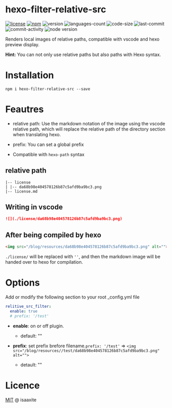 # hexo-filter-relative-src

[![license](https://img.shields.io/bower/l/MI)](https://github.com/isaaxite/hexo-filter-relative-src/blob/main/LICENSE)
[![npm](https://img.shields.io/npm/v/hexo-filter-relative-src)](https://www.npmjs.com/package/hexo-filter-relative-src)
![version](https://img.shields.io/github/package-json/v/isaaxite/hexo-filter-relative-src)
![languages-count](https://img.shields.io/github/languages/count/isaaxite/hexo-filter-relative-src)
![code-size](https://img.shields.io/github/languages/code-size/isaaxite/hexo-filter-relative-src)
![last-commit](https://img.shields.io/github/last-commit/isaaxite/hexo-filter-relative-src)
![commit-activity](https://img.shields.io/github/commit-activity/t/isaaxite/hexo-filter-relative-src)
![node version](https://img.shields.io/node/v/hexo-filter-relative-src)

Renders local images of relative paths, compatible with vscode and hexo preview display.

**Hint:** You can not only use relative paths but also paths with Hexo syntax.

# Installation

```shell
npm i hexo-filter-relative-src --save
```

# Feautres

- relative path: Use the markdown notation of the image using the vscode relative path, which will replace the relative path of the directory section when translating hexo.

- prefix: You can set a global prefix

- Compatible with `hexo-path` syntax


## relative path

```shell
|-- license 
| |-- da68b98e404578126b87c5afd9ba9bc3.png
|-- license.md  
```

## Writing in vscode

```markdown
![](./license/da68b98e404578126b87c5afd9ba9bc3.png)
```

## After being compiled by hexo

```html
<img src="/blog/resources/da68b98e404578126b87c5afd9ba9bc3.png" alt="">
```

`./license/` will be replaced with `''`, and then the markdown image will be handed over to hexo for compilation.


# Options

Add or modify the following section to your root _config.yml file

```yml
relitive_src_filter:
  enable: true
  # prefix: '/test'
```

- **enable**: on or off plugin.
  - default: ""

- **prefix**: set prefix brefore filename.`prefix: '/test'` => `<img src="/blog/resources//test/da68b98e404578126b87c5afd9ba9bc3.png" alt="">`
  - detault: ""


# Licence

[MIT](https://github.com/isaaxite/hexo-filter-relative-src/blob/main/LICENSE) @ isaaxite
